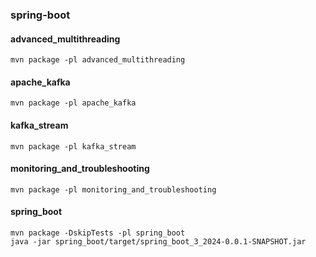 ### spring-boot


#### advanced_multithreading

```commandline
mvn package -pl advanced_multithreading
```

#### apache_kafka

```commandline
mvn package -pl apache_kafka
```

#### kafka_stream

```commandline
mvn package -pl kafka_stream
```

#### monitoring_and_troubleshooting

```commandline
mvn package -pl monitoring_and_troubleshooting
```

#### spring_boot

```commandline
mvn package -DskipTests -pl spring_boot
java -jar spring_boot/target/spring_boot_3_2024-0.0.1-SNAPSHOT.jar
```
